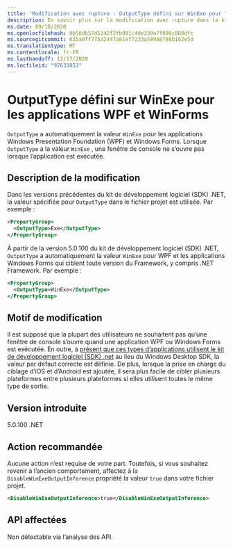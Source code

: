 ```yaml
---
title: 'Modification avec rupture : OutputType défini sur WinExe pour les applications WPF et WinForms'
description: En savoir plus sur la modification avec rupture dans le kit de développement logiciel (SDK) .NET 5.0.100 où OutputType est automatiquement défini sur WinExe pour les applications Windows Forms.
ms.date: 09/18/2020
ms.openlocfilehash: 0b56db57d5242f2fb001c4de339a7f696c088dfc
ms.sourcegitcommit: 635a0ff775d2447a81ef7233a599b8f88b162e5d
ms.translationtype: MT
ms.contentlocale: fr-FR
ms.lasthandoff: 12/17/2020
ms.locfileid: "97633853"
---
```

# <a name="outputtype-set-to-winexe-for-wpf-and-winforms-apps"></a>OutputType défini sur WinExe pour les applications WPF et WinForms

`OutputType` a automatiquement la valeur `WinExe` pour les applications Windows Presentation Foundation (WPF) et Windows Forms. Lorsque `OutputType` a la valeur `WinExe` , une fenêtre de console ne s’ouvre pas lorsque l’application est exécutée.

## <a name="change-description"></a>Description de la modification

Dans les versions précédentes du kit de développement logiciel (SDK) .NET, la valeur spécifiée pour `OutputType` dans le fichier projet est utilisée. Par exemple :

```xml
<PropertyGroup>
  <OutputType>Exe</OutputType>
</PropertyGroup>
```

À partir de la version 5.0.100 du kit de développement logiciel (SDK) .NET, `OutputType` a automatiquement la valeur `WinExe` pour WPF et les applications Windows Forms qui ciblent toute version du Framework, y compris .NET Framework. Par exemple :

```xml
<PropertyGroup>
  <OutputType>WinExe</OutputType>
</PropertyGroup>
```

## <a name="reason-for-change"></a>Motif de modification

Il est supposé que la plupart des utilisateurs ne souhaitent pas qu’une fenêtre de console s’ouvre quand une application WPF ou Windows Forms est exécutée. En outre, à [présent que ces types d’applications utilisent le kit de développement logiciel (SDK) .net](sdk-and-target-framework-change.md) au lieu du Windows Desktop SDK, la valeur par défaut correcte est définie. De plus, lorsque la prise en charge du ciblage d’iOS et d’Android est ajoutée, il sera plus facile de cibler plusieurs plateformes entre plusieurs plateformes si elles utilisent toutes le même type de sortie.

## <a name="version-introduced"></a>Version introduite

5.0.100 .NET

## <a name="recommended-action"></a>Action recommandée

Aucune action n’est requise de votre part. Toutefois, si vous souhaitez revenir à l’ancien comportement, affectez à la `DisableWinExeOutputInference` propriété la valeur `true` dans votre fichier projet.

```xml
<DisableWinExeOutputInference>true</DisableWinExeOutputInference>
```

## <a name="affected-apis"></a>API affectées

Non détectable via l’analyse des API.

<!--

### Affected APIs

Not detectable via API analysis.

### Category

- Windows Forms
- Windows Presentation Framework (WPF)

-->
